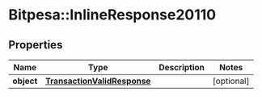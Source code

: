 # Bitpesa::InlineResponse20110

## Properties
Name | Type | Description | Notes
------------ | ------------- | ------------- | -------------
**object** | [**TransactionValidResponse**](TransactionValidResponse.md) |  | [optional] 


